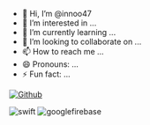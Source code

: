 - 👋 Hi, I’m @innoo47
- 👀 I’m interested in ...
- 🌱 I’m currently learning ...
- 💞️ I’m looking to collaborate on ...
- 📫 How to reach me ...
- 😄 Pronouns: ...
- ⚡ Fun fact: ...

[![Github](https://www.codenary.co.kr/widget/github/api?username=박인호)](https://www.codenary.co.kr/user-profile/detail/박인호?github_ride=true&utm_source=github)

![swift](https://www.codenary.co.kr/widget/github-techstack/api?name=swift) ![googlefirebase](https://www.codenary.co.kr/widget/github-techstack/api?name=googlefirebase) 
